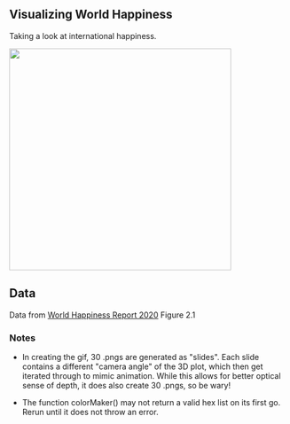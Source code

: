 ## Visualizing World Happiness
Taking a look at international happiness.

<img src="animated_scatter.gif" width="400" height="400" />

## Data
Data from [World Happiness Report 2020](https://worldhappiness.report/ed/2020/#read) Figure 2.1

### Notes
* In creating the gif, 30 .pngs are generated as "slides". Each slide contains a different "camera angle" of the 3D plot, which then get iterated through to mimic animation. While this allows for better optical sense of depth, it does also create 30 .pngs, so be wary!

* The function colorMaker() may not return a valid hex list on its first go. Rerun until it does not throw an error.
